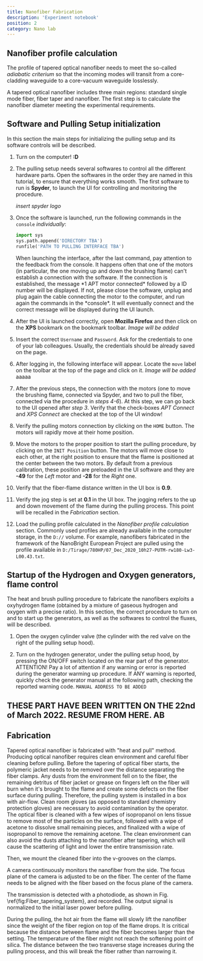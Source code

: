 ```yaml
---
title: Nanofiber Fabrication
description: 'Experiment notebook'
position: 2
category: Nano lab
---
```

## Nanofiber profile calculation
<alert type="info"> The profile of tapered optical nanofiber needs to meet the so-called *adiabatic criterium* so that the incoming modes will transit from a core-cladding waveguide to a core-vacuum waveguide losslessly. </alert>

A tapered optical nanofiber includes three main regions: standard single mode fiber, fiber taper and nanofiber.
The first step is to calculate the nanofiber diameter meeting the experimental requirements.


## Software and Pulling Setup initialization

In this section the main steps for initializing the pulling setup and its software controls will be described. 

1. Turn on the computer! **:D**

2. The pulling setup needs several softwares to control all the different hardware parts. Open the softwares in the order they are named in this tutorial, to ensure that everything works smooth. The first software to run is **Spyder**, to launch the UI for controlling and monitoring the procedure.
    
    *insert spyder logo*

3. Once the software is launched, run the following commands in the ```console``` *individually*:
    <code-block label="Python">
    ```python
    import sys
    sys.path.append('DIRECTORY TBA')
    runfile('PATH TO PULLING INTERFACE TBA')
    ```
    </code-block>
    <alert type='warning'>
    When launching the interface, after the last command, pay attention to the feedback from the console. It happens often that one of the motors (in particular, the one moving up and down the brushing flame) can't establish a connection with the software. 
    If the connection is established, the message *1 APT motor connected* followed by a ID number will be displayed. If not, please close the software, unplug and plug again the cable connecting the motor to the computer, and run again the commands in the *console*. It will eventually connect and the correct message will be displayed during the UI launch.
    </alert>

4. After the UI is launched correctly, open **Mozilla Firefox** and then click on the **XPS** bookmark on the bookmark toolbar.
    *Image will be added*

5. Insert the correct ```Username``` and ```Password```. Ask for the credentials to one of your lab colleagues. Usually, the credentials should be already saved on the page.

6. After logging in, the following interface will appear. Locate the ```move``` label on the toolbar at the top of the page and click on it.
   *Image will be added*
    <alert type='warning'>
    aaaaa
    </alert>

7. After the previous steps, the connection with the motors (one to move the brushing flame, connected via Spyder, and two to pull the fiber, connected via the procedure in *steps 4-6*). At this step, we can go back to the UI opened after *step 3*.
    <alert type='info'>
    Verify that the check-boxes *APT Connect* and *XPS Connect* are checked at the top of the UI window!
    </alert>

8. Verify the pulling motors connection by clicking on the ```HOME``` button. The motors will rapidly move at their home position.

9. Move the motors to the proper position to start the pulling procedure, by clicking on the ```INIT Position``` button. The motors will move close to each other, at the right position to ensure that the flame is positioned at the center between the two motors. By default from a previous calibration, these position are preloaded in the UI software and they are **-49** for the *Left* motor and **-28** for the *Right* one.

10. Verify that the fiber-flame distance written in the UI box is **0.9**.

11. Verify the jog step is set at **0.1** in the UI box. The jogging refers to the up and down movement of the flame during the pulling process. This point will be recalled in the *Fabrication* section.

12. Load the pulling profile calculated in the *Nanofiber profile calculation* section. Commonly used profiles are already available in the computer storage, in the ```D://``` volume. For example, nanofibers fabricated in the framework of the NanoBright European Project are pulled using the profile available in ```D:/Tirage/780HP/07_Dec_2020_10h27-PUTM-rw180-Lw3-L00.43.txt```.

## Startup of the Hydrogen and Oxygen generators, flame control

The heat and brush pulling procedure to fabricate the nanofibers exploits a oxyhydrogen flame (obtained by a mixture of gaseous hydrogen and oxygen with a precise ratio). In this section, the correct procedure to turn on and to start up the generators, as well as the softwares to control the fluxes, will be described.

1. Open the oxygen cylinder valve (the cylinder with the red valve on the right of the pulling setup hood).

2. Turn on the hydrogen generator, under the pulling setup hood, by pressing the ON/OFF switch located on the rear part of the generator.
    <alert type='warning'>
    ATTENTION! Pay a lot of attention if any warning or error is reported during the generator warming up procedure. If ANY warning is reported, quickly check the generator manual at the following path, checking the reported warning code.
    </alert>
    ```MANUAL ADDRESS TO BE ADDED```

## THESE PART HAVE BEEN WRITTEN ON THE 22nd of March 2022. RESUME FROM HERE. AB


## Fabrication

 <alert type="info"> Tapered optical nanofiber is fabricated with "heat and pull" method. </alert>
Producing optical nanofiber requires clean environment and careful fiber cleaning before pulling.
Before the tapering of optical fiber starts, the polymeric jacket needs to be removed over the distance separating the fiber clamps.
Any dusts from the environment fell on to the fiber, the remaining detritus of fiber jacket or grease on fingers left on the fiber will burn when it's brought to the flame and create some defects on the fiber surface during pulling.
Therefore, the pulling system is installed in a box with air-flow.
Clean room gloves (as opposed to standard chemistry protection gloves)
are necessary to avoid contamination by the operator.
The optical fiber is cleaned with a few wipes of isopropanol on lens tissue to remove most of the particles on the surface, followed with a wipe of acetone to dissolve small remaining pieces, and finalized with a wipe of isopropanol to remove the remaining acetone. 
The clean environment can also avoid the dusts attaching to the nanofiber after tapering, which will cause the scattering of light and lower the entire transmission rate.

Then, we mount the cleaned fiber into the v-grooves on the clamps.

A camera continuously monitors the nanofiber from the side.
The focus plane of the camera is adjusted to be on the fiber.
The center of the flame needs to be aligned with the fiber based on the focus plane of the camera.

The transmission is detected with a photodiode, as shown in Fig. \ref{fig:Fiber_tapering_system}, and recorded.
The output signal is normalized to the initial laser power before pulling.

<article-image src="NanoLab/image841.png" alt="Setup" size="80" :center="true"></article-image>

<alert type="warning"> During the pulling, the hot air from the flame will slowly lift the nanofiber since the weight of the fiber region on top of the flame drops.
It is critical because the distance between flame and the fiber becomes larger than the setting.
The temperature of the fiber might not reach the softening point of silica.
The distance between the two transverse stage increases during the pulling process, and this will break the fiber rather than narrowing it.</alert>


